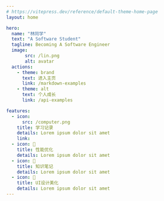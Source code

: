 ```yaml
---
# https://vitepress.dev/reference/default-theme-home-page
layout: home

hero:
  name: "林同学"
  text: "A Software Student"
  tagline: Becoming A Software Engineer
  image:
       src: /lin.png
       alt: avatar
  actions:
    - theme: brand
      text: 进入主页
      link: /markdown-examples
    - theme: alt
      text: 个人成长
      link: /api-examples

features:
  - icon: 
      src: /computer.png
    title: 学习记录
    details: Lorem ipsum dolor sit amet
    link: 
  - icon: 🚀
    title: 性能优化
    details: Lorem ipsum dolor sit amet
  - icon: 📕
    title: 知识笔记
    details: Lorem ipsum dolor sit amet
  - icon: 🎨
    title: UI设计美化
    details: Lorem ipsum dolor sit amet
---
```

